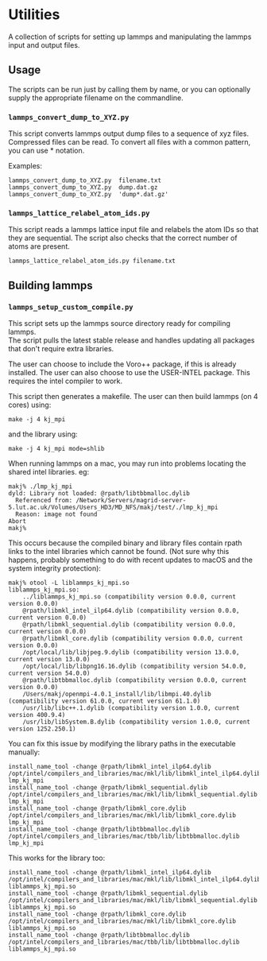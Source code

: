 # Utilities

A collection of scripts for setting up lammps and manipulating the lammps input and output files.

## Usage

The scripts can be run just by calling them by name, or you can optionally supply the appropriate filename on the commandline.

### `lammps_convert_dump_to_XYZ.py`  

This script converts lammps output dump files to a sequence of xyz files.  Compressed files can be read.
To convert all files with a common pattern, you can use * notation.

Examples:
~~~
lammps_convert_dump_to_XYZ.py  filename.txt
lammps_convert_dump_to_XYZ.py  dump.dat.gz
lammps_convert_dump_to_XYZ.py  'dump*.dat.gz'
~~~


### `lammps_lattice_relabel_atom_ids.py`

This script reads a lammps lattice input file and relabels the atom IDs so that they are sequential.  The script also checks that the correct number of atoms are present.

~~~
lammps_lattice_relabel_atom_ids.py filename.txt
~~~

## Building lammps
### `lammps_setup_custom_compile.py`

This script sets up the lammps source directory ready for compiling lammps.  
The script pulls the latest stable release and handles updating all packages that don't require extra libraries.

The user can choose to include the Voro++ package, if this is already installed.
The user can also choose to use the USER-INTEL package.  This requires the intel compiler to work.

This script then generates a makefile.  The user can then build lammps (on 4 cores) using:
~~~
make -j 4 kj_mpi
~~~

and the library using:
~~~
make -j 4 kj_mpi mode=shlib
~~~

When running lammps on a mac, you may run into problems locating the shared intel libraries. eg:
~~~
makj% ./lmp_kj_mpi 
dyld: Library not loaded: @rpath/libtbbmalloc.dylib
  Referenced from: /Network/Servers/magrid-server-5.lut.ac.uk/Volumes/Users_HD3/MD_NFS/makj/test/./lmp_kj_mpi
  Reason: image not found
Abort
makj%
~~~

This occurs because the compiled binary and library files contain rpath links to the intel libraries which cannot be found. (Not sure why this happens, probably something to do with recent updates to macOS and the system integrity protection):
~~~
makj% otool -L liblammps_kj_mpi.so
liblammps_kj_mpi.so:
	../liblammps_kj_mpi.so (compatibility version 0.0.0, current version 0.0.0)
	@rpath/libmkl_intel_ilp64.dylib (compatibility version 0.0.0, current version 0.0.0)
	@rpath/libmkl_sequential.dylib (compatibility version 0.0.0, current version 0.0.0)
	@rpath/libmkl_core.dylib (compatibility version 0.0.0, current version 0.0.0)
	/opt/local/lib/libjpeg.9.dylib (compatibility version 13.0.0, current version 13.0.0)
	/opt/local/lib/libpng16.16.dylib (compatibility version 54.0.0, current version 54.0.0)
	@rpath/libtbbmalloc.dylib (compatibility version 0.0.0, current version 0.0.0)
	/Users/makj/openmpi-4.0.1_install/lib/libmpi.40.dylib (compatibility version 61.0.0, current version 61.1.0)
	/usr/lib/libc++.1.dylib (compatibility version 1.0.0, current version 400.9.4)
	/usr/lib/libSystem.B.dylib (compatibility version 1.0.0, current version 1252.250.1)
~~~


You can fix this issue by modifying the library paths in the executable manually:
~~~
install_name_tool -change @rpath/libmkl_intel_ilp64.dylib /opt/intel/compilers_and_libraries/mac/mkl/lib/libmkl_intel_ilp64.dylib  lmp_kj_mpi 
install_name_tool -change @rpath/libmkl_sequential.dylib /opt/intel/compilers_and_libraries/mac/mkl/lib/libmkl_sequential.dylib  lmp_kj_mpi 
install_name_tool -change @rpath/libmkl_core.dylib /opt/intel/compilers_and_libraries/mac/mkl/lib/libmkl_core.dylib  lmp_kj_mpi 
install_name_tool -change @rpath/libtbbmalloc.dylib /opt/intel/compilers_and_libraries/mac/tbb/lib/libtbbmalloc.dylib  lmp_kj_mpi 
~~~

This works for the library too:
~~~
install_name_tool -change @rpath/libmkl_intel_ilp64.dylib /opt/intel/compilers_and_libraries/mac/mkl/lib/libmkl_intel_ilp64.dylib  liblammps_kj_mpi.so
install_name_tool -change @rpath/libmkl_sequential.dylib /opt/intel/compilers_and_libraries/mac/mkl/lib/libmkl_sequential.dylib  liblammps_kj_mpi.so
install_name_tool -change @rpath/libmkl_core.dylib /opt/intel/compilers_and_libraries/mac/mkl/lib/libmkl_core.dylib  liblammps_kj_mpi.so
install_name_tool -change @rpath/libtbbmalloc.dylib /opt/intel/compilers_and_libraries/mac/tbb/lib/libtbbmalloc.dylib  liblammps_kj_mpi.so
~~~



